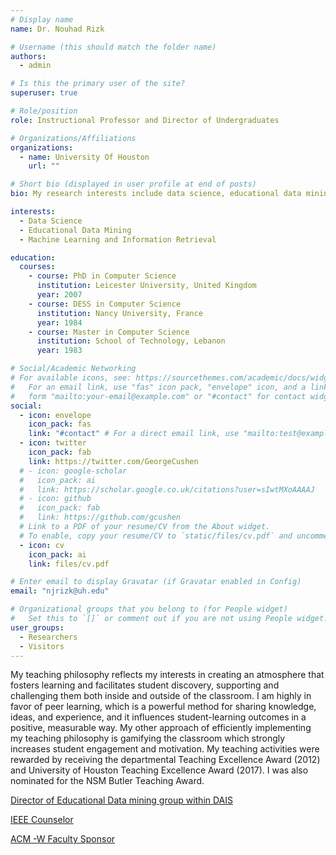 ```yaml
---
# Display name
name: Dr. Nouhad Rizk

# Username (this should match the folder name)
authors:
  - admin

# Is this the primary user of the site?
superuser: true

# Role/position
role: Instructional Professor and Director of Undergraduates

# Organizations/Affiliations
organizations:
  - name: University Of Houston
    url: ""

# Short bio (displayed in user profile at end of posts)
bio: My research interests include data science, educational data mining, machine learning and information retrieval.

interests:
  - Data Science
  - Educational Data Mining
  - Machine Learning and Information Retrieval

education:
  courses:
    - course: PhD in Computer Science
      institution: Leicester University, United Kingdom
      year: 2007
    - course: DESS in Computer Science
      institution: Nancy University, France
      year: 1984
    - course: Master in Computer Science
      institution: School of Technology, Lebanon
      year: 1983

# Social/Academic Networking
# For available icons, see: https://sourcethemes.com/academic/docs/widgets/#icons
#   For an email link, use "fas" icon pack, "envelope" icon, and a link in the
#   form "mailto:your-email@example.com" or "#contact" for contact widget.
social:
  - icon: envelope
    icon_pack: fas
    link: "#contact" # For a direct email link, use "mailto:test@example.org".
  - icon: twitter
    icon_pack: fab
    link: https://twitter.com/GeorgeCushen
  # - icon: google-scholar
  #   icon_pack: ai
  #   link: https://scholar.google.co.uk/citations?user=sIwtMXoAAAAJ
  # - icon: github
  #   icon_pack: fab
  #   link: https://github.com/gcushen
  # Link to a PDF of your resume/CV from the About widget.
  # To enable, copy your resume/CV to `static/files/cv.pdf` and uncomment the lines below.
  - icon: cv
    icon_pack: ai
    link: files/cv.pdf

# Enter email to display Gravatar (if Gravatar enabled in Config)
email: "njrizk@uh.edu"

# Organizational groups that you belong to (for People widget)
#   Set this to `[]` or comment out if you are not using People widget.
user_groups:
  - Researchers
  - Visitors
---
```


My teaching philosophy reflects my interests in creating an atmosphere that fosters
learning and facilitates student discovery, supporting and challenging them both inside
and outside of the classroom. I am highly in favor of peer learning, which is a powerful
method for sharing knowledge, ideas, and experience, and it influences student-learning
outcomes in a positive, measurable way. My other approach of efficiently implementing
my teaching philosophy is gamifying the classroom which strongly increases student
engagement and motivation. My teaching activities were rewarded by receiving the
departmental Teaching Excellence Award (2012) and University of Houston Teaching
Excellence Award (2017). I was also nominated for the NSM Butler Teaching Award.

[Director of Educational Data mining group within DAIS](http://dais.cs.uh.edu/people.html)

[IEEE Counselor](http:ieee.org)

[ACM -W Faculty Sponsor](http://Acm.org)
